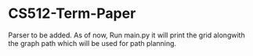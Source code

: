 # CS512-Term-Paper
Parser to be added.
As of now, Run main.py it will print the grid alongwith the graph path which will be used for path planning.
